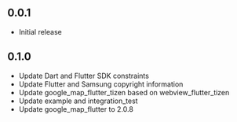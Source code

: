 ## 0.0.1

* Initial release

## 0.1.0

* Update Dart and Flutter SDK constraints
* Update Flutter and Samsung copyright information
* Update google_map_flutter_tizen based on webview_flutter_tizen
* Update example and integration_test
* Update google_map_flutter to 2.0.8
